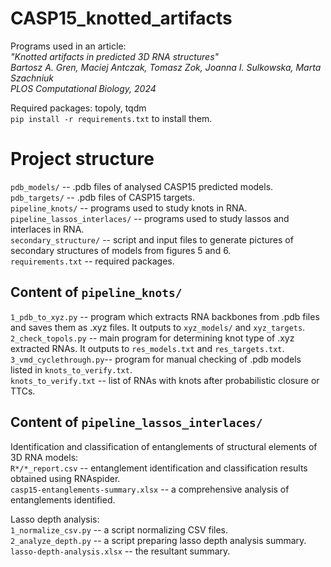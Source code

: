# CASP15_knotted_artifacts
Programs used in an article:\
*"Knotted artifacts in predicted 3D RNA structures"\
Bartosz A. Gren, Maciej Antczak, Tomasz Zok, Joanna I. Sulkowska, Marta Szachniuk\
PLOS Computational Biology, 2024*

Required packages: topoly, tqdm\
`pip install -r requirements.txt` to install them.

# Project structure
`pdb_models/` -- .pdb files of analysed CASP15 predicted models.\
`pdb_targets/` -- .pdb files of CASP15 targets.\
`pipeline_knots/` -- programs used to study knots in RNA.\
`pipeline_lassos_interlaces/` -- programs used to study lassos and interlaces in RNA.\
`secondary_structure/` -- script and input files to generate pictures of secondary structures of models from figures 5 and 6.\
`requirements.txt` -- required packages.

## Content of `pipeline_knots/`
`1_pdb_to_xyz.py` -- program which extracts RNA backbones from .pdb files and saves them as .xyz files. It outputs to `xyz_models/` and `xyz_targets`.\
`2_check_topols.py` -- main program for determining knot type of .xyz extracted RNAs. It outputs to `res_models.txt` and `res_targets.txt`.\
`3_vmd_cyclethrough.py`-- program for manual checking of .pdb models listed in `knots_to_verify.txt`.\
`knots_to_verify.txt` -- list of RNAs with knots after probabilistic closure or TTCs.

## Content of `pipeline_lassos_interlaces/`

Identification and classification of entanglements of structural elements of 3D RNA models:\
`R*/*_report.csv` -- entanglement identification and classification results obtained using RNAspider.\
`casp15-entanglements-summary.xlsx` -- a comprehensive analysis of entanglements identified.

Lasso depth analysis:\
`1_normalize_csv.py` -- a script normalizing CSV files.\
`2_analyze_depth.py` -- a script preparing lasso depth analysis summary.\
`lasso-depth-analysis.xlsx` -- the resultant summary.
